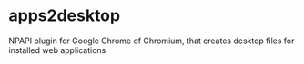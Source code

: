 apps2desktop
============

NPAPI plugin for Google Chrome of Chromium, that creates desktop files for installed web applications
